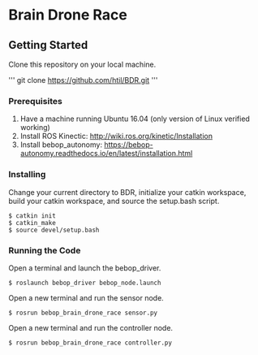 # Brain Drone Race

## Getting Started

Clone this repository on your local machine.

'''
git clone https://github.com/htil/BDR.git
'''

### Prerequisites

1. Have a machine running Ubuntu 16.04 (only version of Linux verified working)
2. Install ROS Kinectic: http://wiki.ros.org/kinetic/Installation
3. Install bebop_autonomy: https://bebop-autonomy.readthedocs.io/en/latest/installation.html

### Installing

Change your current directory to BDR, initialize your catkin workspace, build your catkin workspace, and source the setup.bash script.

```
$ catkin init
$ catkin_make
$ source devel/setup.bash
```

### Running the Code

Open a terminal and launch the bebop_driver.

```
$ roslaunch bebop_driver bebop_node.launch
```

Open a new terminal and run the sensor node.

```
$ rosrun bebop_brain_drone_race sensor.py
```

Open a new terminal and run the controller node.

```
$ rosrun bebop_brain_drone_race controller.py
```
